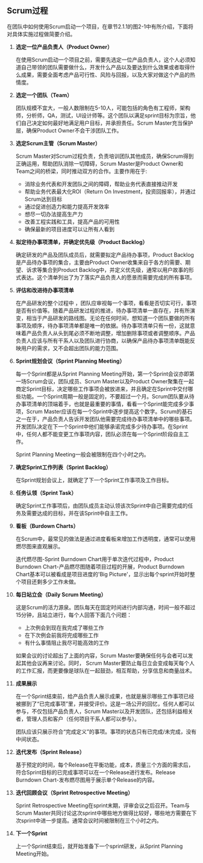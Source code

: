 ## Scrum过程

在团队中如何使用Scrum启动一个项目，在章节2.1.1的图2-1中有所介绍，下面将对具体实施过程做简要介绍。

1. **选定一位产品负责人（Product Owner）**

   在使用Scrum启动一个项目之前，需要先选定一位产品负责人，这个人必须知道自己带领的团队需要做什么，开发什么产品以及要达到什么效果或者取得什么成果，需要全面考虑产品可行性、风险与回报，以及大家对做这个产品的热情度。

2. **选定一个团队（Team）**

   团队规模不宜大，一般人数限制在5-10人，可能包括的角色有工程师，架构师，分析师，QA，测试，UI设计师等。这个团队以满足sprint目标为宗旨，他们自己决定如何最好地满足用户目标，并承担责任。Scrum Master充当保护层，确保Product Owner不会干涉团队工作。

3. **选定Scrum主管（Scrum Master）**

   Scrum Master对Scrum过程负责，负责培训团队其他成员，确保Scrum得到正确运用，帮助团队消除一切障碍，Scrum Master是Product Owner和Team之间的桥梁，同时推动双方的合作。主要作用在于:

   - 消除业务代表和开发团队之间的障碍，帮助业务代表直接推动开发
   - 帮助业务代表最大化ROI（Return On Investment，投资回报率），并通过Scrum达到目标
   - 通过促进创造力和能力提高开发效率
   - 想尽一切办法提高生产力
   - 改善工程实践和工具，提高产品的可用性
   - 确保最新的项目进度可以让所有人看到

4. **拟定待办事项清单，并确定优先级（Product Backlog）**

   确定研发的产品及团队成员后，就需要拟定产品待办事项，Product Backlog是产品待办事项的集合，主要由Product Owner收集来自于各方的需要、期望、诉求等集合到Product Backlog中，并定义优先级，通常以用户故事的形式表达。这个清单列出了为了落实产品负责人的愿景而需要完成的所有事项。

5. **评估和改进待办事项清单**

   在产品研发的整个过程中 ，团队应审视每一个事项，看看是否切实可行，事项是否有价值等。随着产品研发过程的推进，待办事项清单一直存在，并有所演变，相当于产品研发的路线图。无论在任何时间，想知道一个团队要做的所有事项及顺序，待办事项清单都是唯一的依据。待办事项清单只有一份，这就意味着产品负责人从头到尾必须不断地调整，增加删除事项或者调整顺序。产品负责人应该与所有干系人以及团队进行协商，以确保产品待办事项清单既能反映用户的需求，又不会超出团队的能力范围。

6. **Sprint规划会议（Sprint Planning Meeting）**

   每一个Sprint都是从Sprint Planning Meeting开始，第一个Sprint会议亦即第一场Scrum会议，团队成员、Scrum Master以及Product Owner聚集在一起商定Sprint目标，决定哪些工作事项会被放进来，并且确定在Sprint中交付哪些功能。一个Sprint周期一般是固定的，不要超过一个月。Scrum团队要从待办事项清单的顶端着手，也就是最重要的事情，看看一个Sprint能完成多少事项，Scrum Master应该在每一个Sprint中逐步提高这个数字。Scrum的基石之一在于，产品负责人告诉开发团队他需要完成待办事项清单中的哪些事项。开发团队决定在下一个Sprint中他们能够承诺完成多少待办事项。在Sprint中，任何人都不能变更工作事项内容，团队必须在每一个Sprint阶段自主工作。

   Sprint Planning Meeting一般会被限制在四个小时之内。

7. **确定Sprint工作列表（Sprint Backlog）**

   在Sprint规划会议上，就确定了下一个Sprint工作事项及工作目标。

8. **任务认领（Sprint Task）**

   确定Sprint工作事项后，由团队成员主动认领该次Sprint中自己需要完成的任务及需要达成的目标，并在该Sprint中自主工作。

9. **看板（Burdown Charts）**

   在Scrum中，最常见的做法是通过进度看板来增加工作透明度，通常可以使用燃尽图来直观展示。

   迭代燃尽图-Sprint Burndown Chart用于单次迭代过程中，Product Burndown Chart-产品燃尽图随着项目过程的开展，Product Burndown Chart基本可以被看成是项目进度的'Big Picture'，显示出每个sprint开始时整个项目还剩多少工作未做。

10. **每日站立会（Daily Scrum Meeting）**

    这是Scrum的活力源泉。团队每天在固定时间进行内部沟通，时间一般不超过15分钟，且站立进行，每个人回答下面几个问题：

    - 上次例会到现在我完成了哪些工作
    - 在下次例会前我将完成哪些工作
    - 有什么事情阻止我尽可能高效的工作

    如果会议的讨论超出了上面的内容，Scrum Master要确保任何与会者可以发起其他会议再来讨论。同时， Scrum Master要防止每日立会变成每天每个人的工作汇报，而更要像是球队在一起鼓劲，相互帮助，分享信息和商量战术。

11. **成果展示**

    在一个Sprint结束前，给产品负责人展示成果，也就是展示哪些工作事项已经被挪到了“已完成事项”里，并接受评价。这是一场公开的回忆，任何人都可以参与，不仅包括产品负责人，Scrum Master以及开发团队，还包括利益相关者，管理人员和客户（任何项目干系人都可以参与）。

    团队应该只展示符合“完成定义”的事项。事项的状态只有已完成/未完成，没有中间状态。

12. **迭代发布（Sprint Release）**

    基于预定的时间，每个Release在平衡功能，成本，质量三个方面的需求后，符合Sprint目标的已完成事项可以在一个Release进行发布。Release Burndown Chart-发布燃尽图用于展示单个Release的内容。

13. **迭代回顾会议（Sprint Retrospective Meeting）**

    Sprint Retrospective Meeting在sprint末期，评审会议之后召开。Team与Scrum Master共同讨论这次sprint中哪些地方做得比较好，哪些地方需要在下次sprint中进一步提高。通常会议时间被限制在三个小时之内。

14. **下一个Sprint**

    上一个Sprint结束后，就开始准备下一个sprint研发，从Sprint Planning Meeting开始。